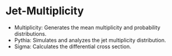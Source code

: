 # Jet-Multiplicity
- Multiplicity: Generates the mean multiplicity and probability distributions.
- Pythia: Simulates and analyzes the jet multiplicity distribution.
- Sigma: Calculates the differential cross section.
